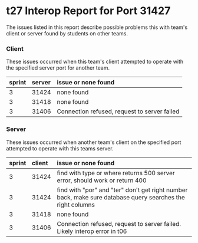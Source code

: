 # t27 Interop Report for Port 31427

The issues listed in this report describe possible problems this with team's client or server found by students on other teams.

### Client

These issues occurred when this team's client attempted to operate with the specified server port for another team.

| sprint | server | issue or none found |
| :--- | :--- | :--- |
| 3 | 31424 | none found |
| 3 | 31418 | none found |
| 3 | 31406 | Connection refused, request to server failed |

### Server

These issues occurred when another team's client on the specified port attempted to operate with this teams server. 

| sprint | client | issue or none found |
| :--- | :--- | :--- |
| 3 | 31424 | find with type or where returns 500 server error, should work or return 400  |
| 3 | 31424 | find with "por" and "ter" don't get right number back, make sure database query searches the right columns |
| 3 | 31418 | none found | 
| 3 | 31406 | Connection refused, request to server failed. Likely interop error in t06 |
